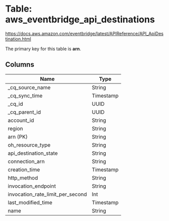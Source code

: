# Table: aws_eventbridge_api_destinations

https://docs.aws.amazon.com/eventbridge/latest/APIReference/API_ApiDestination.html

The primary key for this table is **arn**.



## Columns
| Name          | Type          |
| ------------- | ------------- |
|_cq_source_name|String|
|_cq_sync_time|Timestamp|
|_cq_id|UUID|
|_cq_parent_id|UUID|
|account_id|String|
|region|String|
|arn (PK)|String|
|oh_resource_type|String|
|api_destination_state|String|
|connection_arn|String|
|creation_time|Timestamp|
|http_method|String|
|invocation_endpoint|String|
|invocation_rate_limit_per_second|Int|
|last_modified_time|Timestamp|
|name|String|